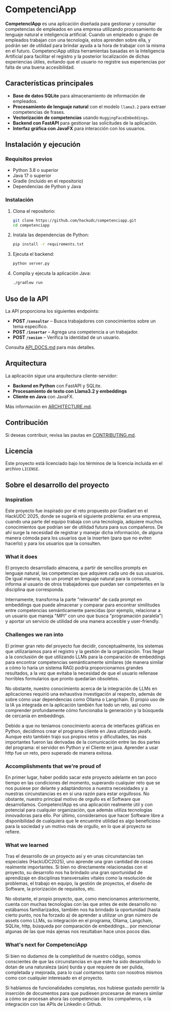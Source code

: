 # CompetenciApp

**CompetencIApp** es una aplicación diseñada para gestionar y consultar competencias de empleados en una empresa utilizando procesamiento de lenguaje natural e inteligencia artificial. Cuando un empleado o grupo de empleados trabajan con una tecnología, estos aprenden sobre ella, y podrán ser de utilidad para brindar ayuda a la hora de trabajar con la misma en el futuro. CompetenciApp utiliza herramientas basadas en la Inteligencia Artificial para facilitar el registro y la posterior localización de dichas experiencias útiles, evitando que el usuario no registre sus experiencias por falta de una buena accesibilidad.

## Características principales

- **Base de datos SQLite** para almacenamiento de información de empleados.
- **Procesamiento de lenguaje natural** con el modelo `llama3.2` para extraer competencias de frases.
- **Vectorización de competencias** usando `HuggingFaceEmbeddings`.
- **Backend con FastAPI** para gestionar las solicitudes de la aplicación.
- **Interfaz gráfica con JavaFX** para interacción con los usuarios.

## Instalación y ejecución

### Requisitos previos

- Python 3.8 o superior
- Java 17 o superior
- Gradle (incluido en el repositorio)
- Dependencias de Python y Java

### Instalación

1. Clona el repositorio:
   ```sh
   git clone https://github.com/hackudc/competenciapp.git
   cd competenciapp
   ```
2. Instala las dependencias de Python:
   ```sh
   pip install -r requirements.txt
   ```
3. Ejecuta el backend:
   ```sh
   python server.py
   ```
4. Compila y ejecuta la aplicación Java:
   ```sh
   ./gradlew run
   ```

## Uso de la API

La API proporciona los siguientes endpoints:

- **POST `/consultar`** – Busca trabajadores con conocimientos sobre un tema específico.
- **POST `/insertar`** – Agrega una competencia a un trabajador.
- **POST `/sesion`** – Verifica la identidad de un usuario.

Consulta [API_DOCS.md](API_DOCS.md) para más detalles.

## Arquitectura

La aplicación sigue una arquitectura cliente-servidor:

- **Backend en Python** con FastAPI y SQLite.
- **Procesamiento de texto con Llama3.2 y embeddings**
- **Cliente en Java** con JavaFX.

Más información en [ARCHITECTURE.md](ARCHITECTURE.md).

## Contribución

Si deseas contribuir, revisa las pautas en [CONTRIBUTING.md](CONTRIBUTING.md).

## Licencia

Este proyecto está licenciado bajo los términos de la licencia incluida en el archivo `LICENSE`.

## Sobre el desarrollo del proyecto

### Inspiration

Este proyecto fue inspirado por el reto propuesto por Gradiant en el HackUDC 2025, donde se sugería el siguiente problema: en una empresa, cuando una parte del equipo trabaja con una tecnología, adquiere muchos conocimientos que podrían ser de utilidad futura para sus compañeros. De ahí surge la necesidad de registrar y manejar dicha información, de alguna manera cómoda para los usuarios que la inserten (para que no eviten hacerlo) y para los usuarios que la consulten.

### What it does

El proyecto desarrollado almacena, a partir de sencillos prompts en lenguaje natural, las competencias que adquiere cada uno de sus usuarios. De igual manera, tras un prompt en lenguaje natural para la consulta, informa al usuario de otros trabajadores que puedan ser competentes en la disciplina que corresponda. 

Internamente, transforma la parte "relevante" de cada prompt en embeddings que puede almacenar y comparar para encontrar similitudes entre competencias semánticamente parecidas (por ejemplo, relacionar a un usuario que maneja "MPI" con uno que busca "programación paralela") y aportar un servicio de utilidad de una manera accesible y user-friendly.

### Challenges we ran into

El primer gran reto del proyecto fue decidir, conceptualmente, los sistemas que utilizaríamos para el registro y la gestión de la organización. Tras llegar a la conclusión de que utilizando LLMs para la comparación de embeddings para encontrar competencias semánticamente similares (de manera similar a cómo lo haría un sistema RAG) podría proporcionarnos grandes resultados, a la vez que evitaba la necesidad de que el usuario rellenase horribles formularios que pronto quedarían obsoletos. 

No obstante, nuestro conocimiento acerca de la integración de LLMs en aplicaciones requirió una exhaustiva investigación al respecto, además de sobre cómo usar dependencias como Ollama o Langchain. El propio uso de la IA ya integrada en la aplicación también fue todo un reto, así como comprender profundamente cómo funcionaba la generación y la búsqueda de cercanía en embeddings.

Debido a que no teníamos conocimiento acerca de interfaces gráficas en Python, decidimos crear el programa cliente en Java utlizando javafx. Aunque esto también trajo sus propios retos y dificultades, las más importantes fueron las derivadas de la comunicación entre las dos partes del programa: el servidor en Python y el Cliente en java. Aprender a usar http fue un reto, pero superado de manera exitosa.

### Accomplishments that we're proud of

En primer lugar, haber podido sacar este proyecto adelante en tan poco tiempo en las condiciones del momento, superando cualquier reto que se nos pusiese por delante y adaptándonos a nuestra necesidades y a nuestras circunstancias es en sí una razón para estar orgullosos. No obstante, nuestro principal motivo de orgullo es el Software que desarrollamos. CompetencIApp es una aplicación realmente útil y con potencial para cualquier organización, que además utiliza tecnologías innovadoras para ello. Por último, consideramos que hacer Software libre a disponibilidad de cualquiera que le encuentre utilidad es algo beneficioso para la sociedad y un motivo más de orgullo, en lo que al proyecto se refiere.

### What we learned

Tras el desarrollo de un proyecto así y en unas circunstancias tan especiales (HackUDC2025), uno aprende una gran cantidad de cosas realmente importantes. Si bien no directamente relacionadas con el proyecto, su desarrollo nos ha brindado una gran oportunidad de aprendizaje en disciplinas transversales vitales como la resolución de problemas, el trabajo en equipo, la gestión de proyectos, el diseño de Software, la priorización de requisitos, etc.

No obstante, el propio proyecto, que, como mencionamos anteriormente, cuenta con muchas tecnologías con las que antes de este desarrollo no estábamos familiarizados, también nos ha brindado la oportunidad (hasta cierto punto, nos ha forzado a) de aprender a utilizar un gran número de assets como LLMs, su integración en el programa, Ollama, Langchain, SQLite, http, búsqueda por comparación de embeddings... por mencionar algunas de las que más ajenas nos resultaban hace unos pocos días.

### What's next for CompetenciApp

Si bien no dudamos de la completitud de nuestro código, somos conscientes de que las circunstancias en que este ha sido desarrollado lo dotan de una naturaleza (aún) burda y que requiere de ser pulida, completada y mejorada, para lo cual contamos tanto con nosotros mismos como con cualquier interesado en el proyecto. 

Si hablamos de funcionalidades completas, nos hubiese gustado permitir la inserción de documentos para que pudiesen procesarse de manera similar a cómo se procesan ahora las competencias de los compañeros, o la integración con las APIs de Linkedin o Github.


